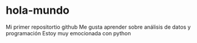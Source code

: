 # hola-mundo
Mi primer repositortio github 
Me gusta aprender sobre análisis de datos y programación 
Estoy muy emocionada con python 
